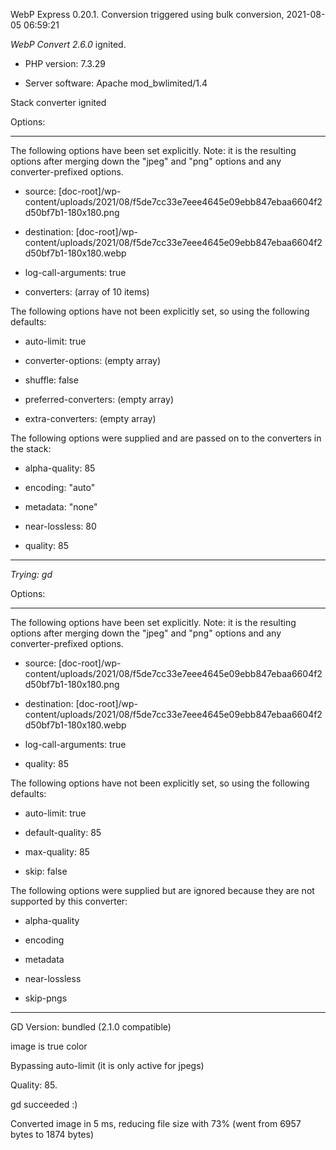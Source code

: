 WebP Express 0.20.1. Conversion triggered using bulk conversion, 2021-08-05 06:59:21

*WebP Convert 2.6.0*  ignited.
- PHP version: 7.3.29
- Server software: Apache mod_bwlimited/1.4

Stack converter ignited

Options:
------------
The following options have been set explicitly. Note: it is the resulting options after merging down the "jpeg" and "png" options and any converter-prefixed options.
- source: [doc-root]/wp-content/uploads/2021/08/f5de7cc33e7eee4645e09ebb847ebaa6604f2d50bf7b1-180x180.png
- destination: [doc-root]/wp-content/uploads/2021/08/f5de7cc33e7eee4645e09ebb847ebaa6604f2d50bf7b1-180x180.webp
- log-call-arguments: true
- converters: (array of 10 items)

The following options have not been explicitly set, so using the following defaults:
- auto-limit: true
- converter-options: (empty array)
- shuffle: false
- preferred-converters: (empty array)
- extra-converters: (empty array)

The following options were supplied and are passed on to the converters in the stack:
- alpha-quality: 85
- encoding: "auto"
- metadata: "none"
- near-lossless: 80
- quality: 85
------------


*Trying: gd* 

Options:
------------
The following options have been set explicitly. Note: it is the resulting options after merging down the "jpeg" and "png" options and any converter-prefixed options.
- source: [doc-root]/wp-content/uploads/2021/08/f5de7cc33e7eee4645e09ebb847ebaa6604f2d50bf7b1-180x180.png
- destination: [doc-root]/wp-content/uploads/2021/08/f5de7cc33e7eee4645e09ebb847ebaa6604f2d50bf7b1-180x180.webp
- log-call-arguments: true
- quality: 85

The following options have not been explicitly set, so using the following defaults:
- auto-limit: true
- default-quality: 85
- max-quality: 85
- skip: false

The following options were supplied but are ignored because they are not supported by this converter:
- alpha-quality
- encoding
- metadata
- near-lossless
- skip-pngs
------------

GD Version: bundled (2.1.0 compatible)
image is true color
Bypassing auto-limit (it is only active for jpegs)
Quality: 85. 
gd succeeded :)

Converted image in 5 ms, reducing file size with 73% (went from 6957 bytes to 1874 bytes)
